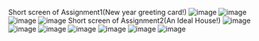 Short screen of Assignment1(New year greeting card!)
![image](https://github.com/JuntuoWang/2D-and-3D-Graphics-Coursework-of-Computer-Graphics-/assets/89733650/bf24889a-a363-4cc0-9932-8d5a7fe18f68)
![image](https://github.com/JuntuoWang/2D-and-3D-Graphics-Coursework-of-Computer-Graphics-/assets/89733650/90dccc29-bf8f-4710-b800-b4331ae9e488)
![image](https://github.com/JuntuoWang/2D-and-3D-Graphics-Coursework-of-Computer-Graphics-/assets/89733650/ecdf528e-e9b4-400e-be14-19af0f17e663)
![image](https://github.com/JuntuoWang/2D-and-3D-Graphics-Coursework-of-Computer-Graphics-/assets/89733650/f3915ed7-213e-4959-a20f-59b11272557b)
Short screen of Assignment2(An Ideal House!)
![image](https://github.com/JuntuoWang/2D-and-3D-Graphics-Coursework-of-Computer-Graphics-/assets/89733650/8a5d9d3c-2a07-485e-9872-bfec48e9ac01)
![image](https://github.com/JuntuoWang/2D-and-3D-Graphics-Coursework-of-Computer-Graphics-/assets/89733650/c46fd261-3baf-4031-991a-df0c989ef29f)
![image](https://github.com/JuntuoWang/2D-and-3D-Graphics-Coursework-of-Computer-Graphics-/assets/89733650/e05f3a9c-a86d-468e-97ad-dd30a8f06b40)
![image](https://github.com/JuntuoWang/2D-and-3D-Graphics-Coursework-of-Computer-Graphics-/assets/89733650/5728ba26-bd49-49c6-9fb8-a92e0cc943b4)
![image](https://github.com/JuntuoWang/2D-and-3D-Graphics-Coursework-of-Computer-Graphics-/assets/89733650/07b683f4-e99a-47bb-ad81-facc2e6f9db9)
![image](https://github.com/JuntuoWang/2D-and-3D-Graphics-Coursework-of-Computer-Graphics-/assets/89733650/503c113b-0222-4b2f-bcbb-f67f7b3612c1)
![image](https://github.com/JuntuoWang/2D-and-3D-Graphics-Coursework-of-Computer-Graphics-/assets/89733650/84cc9860-9756-4842-9a91-a3655865eadc)








